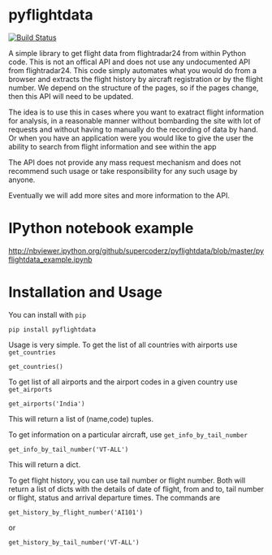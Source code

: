 pyflightdata
============

[![Build Status](https://travis-ci.org/supercoderz/pyflightdata.svg?branch=master)](https://travis-ci.org/supercoderz/pyflightdata)

A simple library to get flight data from flightradar24 from within Python code.
This is not an offical API and does not use any undocumented API from flightradar24.
This code simply automates what you would do from a browser and extracts the flight history by aircraft registration or by the flight number.
We depend on the structure of the pages, so if the pages change, then this API will need to be updated.

The idea is to use this in cases where you want to exatract flight information for analysis, in a reasonable manner without bombarding the site with lot of requests and without having to manually do the recording of data by hand. Or when you have an application were you would like to give the user the ability to search from flight information and see within the app

The API does not provide any mass request mechanism and does not recommend such usage or take responsibility for any such usage by anyone.

Eventually we will add more sites and more information to the API.


IPython notebook example
========================

http://nbviewer.ipython.org/github/supercoderz/pyflightdata/blob/master/pyflightdata_example.ipynb


Installation and Usage
======================

You can install with ``pip``

    pip install pyflightdata

Usage is very simple. To get the list of all countries with airports use ``get_countries``

    get_countries()
	
To get list of all airports and the airport codes in a given country use ``get_airports``

    get_airports('India')
	
This will return a list of (name,code) tuples.

To get information on a particular aircraft, use ``get_info_by_tail_number``

    get_info_by_tail_number('VT-ALL')
	
This will return a dict.

To get flight history, you can use tail number or flight number. Both will return a list of dicts with the details of date of flight, from and to, tail number or flight, status and arrival departure times. The commands are

    get_history_by_flight_number('AI101')
	
or

    get_history_by_tail_number('VT-ALL')